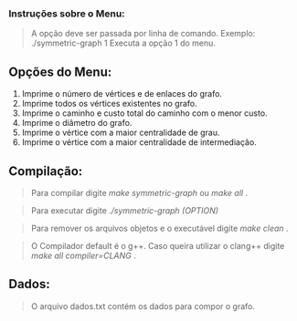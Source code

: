 ### Instruções sobre o Menu:

> A opção deve ser passada por linha de comando.
> Exemplo: ./symmetric-graph 1
> Executa a opção 1 do menu.

## Opções do Menu:

1. Imprime o número de vértices e de enlaces do grafo.
2. Imprime todos os vértices existentes no grafo.
3. Imprime o caminho e custo total do caminho com o menor custo.
4. Imprime o diâmetro do grafo.
5. Imprime o vértice com a maior centralidade de grau.
6. Imprime o vértice com a maior centralidade de intermediação.

## Compilação:

> Para compilar digite <i> make symmetric-graph </i> ou <i> make all </i>. 

> Para executar digite <i> ./symmetric-graph (OPTION) </i>

> Para remover os arquivos objetos e o executável digite <i> make clean </i>.

> O Compilador default é o g++. Caso queira utilizar o clang++ digite <i> make all compiler=CLANG </i>.

## Dados:

> O arquivo dados.txt contém os dados para compor o grafo.
